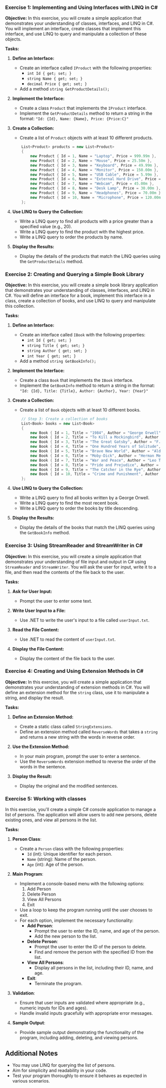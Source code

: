 ### Exercise 1: Implementing and Using Interfaces with LINQ in C#

**Objective:**
In this exercise, you will create a simple application that demonstrates your understanding of classes, interfaces, and LINQ in C#. You will implement an interface, create classes that implement this interface, and use LINQ to query and manipulate a collection of these objects.

**Tasks:**

1. **Define an Interface:**
    - Create an interface called `IProduct` with the following properties:
        - `int Id { get; set; }`
        - `string Name { get; set; }`
        - `decimal Price { get; set; }`
    - Add a method `string GetProductDetails();`

2. **Implement the Interface:**
    - Create a class `Product` that implements the `IProduct` interface.
    - Implement the `GetProductDetails` method to return a string in the format: `"Id: {Id}, Name: {Name}, Price: {Price:C}"`

3. **Create a Collection:**
    - Create a list of `Product` objects with at least 10 different products.
    
    ```csharp
        List<Product> products = new List<Product>
        {
            new Product { Id = 1, Name = "Laptop", Price = 999.99m },
            new Product { Id = 2, Name = "Mouse", Price = 25.50m },
            new Product { Id = 3, Name = "Keyboard", Price = 49.99m },
            new Product { Id = 4, Name = "Monitor", Price = 150.00m },
            new Product { Id = 5, Name = "USB Cable", Price = 5.99m },
            new Product { Id = 6, Name = "External Hard Drive", Price = 89.99m },
            new Product { Id = 7, Name = "Webcam", Price = 45.00m },
            new Product { Id = 8, Name = "Desk Lamp", Price = 30.00m },
            new Product { Id = 9, Name = "Headphones", Price = 70.00m },
            new Product { Id = 10, Name = "Microphone", Price = 120.00m }
        };

4. **Use LINQ to Query the Collection:**
    - Write a LINQ query to find all products with a price greater than a specified value (e.g., 20).
    - Write a LINQ query to find the product with the highest price.
    - Write a LINQ query to order the products by name.

5. **Display the Results:**
    - Display the details of the products that match the LINQ queries using the `GetProductDetails` method.

### Exercise 2: Creating and Querying a Simple Book Library

**Objective:**
In this exercise, you will create a simple book library application that demonstrates your understanding of classes, interfaces, and LINQ in C#. You will define an interface for a book, implement this interface in a class, create a collection of books, and use LINQ to query and manipulate this collection.

**Tasks:**

1. **Define an Interface:**
    - Create an interface called `IBook` with the following properties:
        - `int Id { get; set; }`
        - `string Title { get; set; }`
        - `string Author { get; set; }`
        - `int Year { get; set; }`
    - Add a method `string GetBookInfo();`

2. **Implement the Interface:**
    - Create a class `Book` that implements the `IBook` interface.
    - Implement the `GetBookInfo` method to return a string in the format: `"Id: {Id}, Title: {Title}, Author: {Author}, Year: {Year}"`

3. **Create a Collection:**
    - Create a list of `Book` objects with at least 10 different books.

    ```csharp
        // Step 3: Create a collection of books
        List<Book> books = new List<Book>
        {
            new Book { Id = 1, Title = "1984", Author = "George Orwell", Year = 1949 },
            new Book { Id = 2, Title = "To Kill a Mockingbird", Author = "Harper Lee", Year = 1960 },
            new Book { Id = 3, Title = "The Great Gatsby", Author = "F. Scott Fitzgerald", Year = 1925 },
            new Book { Id = 4, Title = "One Hundred Years of Solitude", Author = "Gabriel Garcia Marquez", Year = 1967 },
            new Book { Id = 5, Title = "Brave New World", Author = "Aldous Huxley", Year = 1932 },
            new Book { Id = 6, Title = "Moby-Dick", Author = "Herman Melville", Year = 1851 },
            new Book { Id = 7, Title = "War and Peace", Author = "Leo Tolstoy", Year = 1869 },
            new Book { Id = 8, Title = "Pride and Prejudice", Author = "Jane Austen", Year = 1813 },
            new Book { Id = 9, Title = "The Catcher in the Rye", Author = "J.D. Salinger", Year = 1951 },
            new Book { Id = 10, Title = "Crime and Punishment", Author = "Fyodor Dostoevsky", Year = 1866 }
        };

4. **Use LINQ to Query the Collection:**
    - Write a LINQ query to find all books written by a George Orwell.
    - Write a LINQ query to find the most recent book.
    - Write a LINQ query to order the books by title descending.

5. **Display the Results:**
    - Display the details of the books that match the LINQ queries using the `GetBookInfo` method.

### Exercise 3: Using StreamReader and StreamWriter in C#

**Objective:**
In this exercise, you will create a simple application that demonstrates your understanding of file input and output in C# using `StreamReader` and `StreamWriter`. You will ask the user for input, write it to a file, and then read the contents of the file back to the user.

**Tasks:**

1. **Ask for User Input:**
    - Prompt the user to enter some text.

2. **Write User Input to a File:**
    - Use .NET to write the user's input to a file called `userInput.txt`.

3. **Read the File Content:**
    - Use .NET to read the content of `userInput.txt`.

4. **Display the File Content:**
    - Display the content of the file back to the user.

### Exercise 4: Creating and Using Extension Methods in C#

**Objective:**
In this exercise, you will create a simple application that demonstrates your understanding of extension methods in C#. You will define an extension method for the `string` class, use it to manipulate a string, and display the result.

**Tasks:**

1. **Define an Extension Method:**
    - Create a static class called `StringExtensions`.
    - Define an extension method called `ReverseWords` that takes a `string` and returns a new string with the words in reverse order.

2. **Use the Extension Method:**
    - In your main program, prompt the user to enter a sentence.
    - Use the `ReverseWords` extension method to reverse the order of the words in the sentence.

3. **Display the Result:**
    - Display the original and the modified sentences.

### Exercise 5: Working with classes

In this exercise, you'll create a simple C# console application to manage a list of persons. The application will allow users to add new persons, delete existing ones, and view all persons in the list.

**Tasks:**

1. **Person Class**:
    - Create a `Person` class with the following properties:
        - `Id` (int): Unique identifier for each person.
        - `Name` (string): Name of the person.
        - `Age` (int): Age of the person.

2. **Main Program**:
    - Implement a console-based menu with the following options:
        1. Add Person
        2. Delete Person
        3. View All Persons
        4. Exit
    - Use a loop to keep the program running until the user chooses to exit.
    - For each option, implement the necessary functionality:
        - **Add Person**:
            - Prompt the user to enter the ID, name, and age of the person.
            - Add the new person to the list.
        - **Delete Person**:
            - Prompt the user to enter the ID of the person to delete.
            - Find and remove the person with the specified ID from the list.
        - **View All Persons**:
            - Display all persons in the list, including their ID, name, and age.
        - **Exit**:
            - Terminate the program.

3. **Validation**:
    - Ensure that user inputs are validated where appropriate (e.g., numeric inputs for IDs and ages).
    - Handle invalid inputs gracefully with appropriate error messages.

4. **Sample Output**:
    - Provide sample output demonstrating the functionality of the program, including adding, deleting, and viewing persons.

## Additional Notes

- You may use LINQ for querying the list of persons.
- Aim for simplicity and readability in your code.
- Test your program thoroughly to ensure it behaves as expected in various scenarios.


